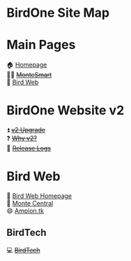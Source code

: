 # BirdOne Site Map

# Main Pages
🏠 [Homepage](index)<br>
👨‍💻 [~~MonteSmart~~](montesmart)<br>
🦜 [Bird Web](birdweb)<br>

# BirdOne Website v2
⏫ [~~v2 Upgrade~~](v2/)<br>
❓ [~~Why v2?~~](v2/why)<br>
📝 [~~Release Logs~~](v2/logs)<br>

# Bird Web
🦜 [Bird Web Homepage](birdweb/)<br>
🔄 [Monte Central](birdweb/montecen)<br>
😄 [Ampion.tk](birdweb/ampiontk)<br>

## BirdTech
💻 [~~BirdTech~~](birdtech/)

<link rel="stylesheet" href="/src/style.css">